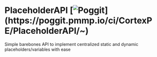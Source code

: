 # PlaceholderAPI [![Poggit](https://poggit.pmmp.io/ci.shield/CortexPE/PlaceholderAPI/~)](https://poggit.pmmp.io/ci/CortexPE/PlaceholderAPI/~)
Simple barebones API to implement centralized static and dynamic placeholders/variables with ease

